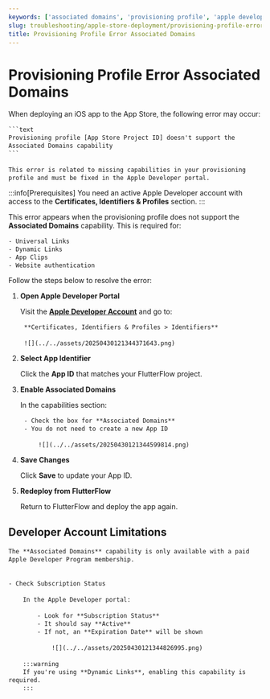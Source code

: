 ```yaml
---
keywords: ['associated domains', 'provisioning profile', 'apple developer', 'deployment error']
slug: troubleshooting/apple-store-deployment/provisioning-profile-error-associated-domains
title: Provisioning Profile Error Associated Domains
---
```


# Provisioning Profile Error Associated Domains

When deploying an iOS app to the App Store, the following error may occur:

    ```text
    Provisioning profile [App Store Project ID] doesn't support the Associated Domains capability
    ```

    This error is related to missing capabilities in your provisioning profile and must be fixed in the Apple Developer portal.

:::info[Prerequisites]
You need an active Apple Developer account with access to the **Certificates, Identifiers & Profiles** section.
:::

This error appears when the provisioning profile does not support the **Associated Domains** capability. This is required for:

    - Universal Links  
    - Dynamic Links  
    - App Clips  
    - Website authentication

Follow the steps below to resolve the error:

1. **Open Apple Developer Portal**

    Visit the **[Apple Developer Account](https://developer.apple.com/account/)** and go to:

        **Certificates, Identifiers & Profiles > Identifiers**

        ![](../../assets/20250430121344371643.png)


2. **Select App Identifier**

    Click the **App ID** that matches your FlutterFlow project.


3. **Enable Associated Domains**

    In the capabilities section:

        - Check the box for **Associated Domains**
        - You do not need to create a new App ID

            ![](../../assets/20250430121344599814.png)


4. **Save Changes**

    Click **Save** to update your App ID.


5. **Redeploy from FlutterFlow**

    Return to FlutterFlow and deploy the app again.


## Developer Account Limitations

    The **Associated Domains** capability is only available with a paid Apple Developer Program membership.


    - Check Subscription Status

        In the Apple Developer portal:

            - Look for **Subscription Status**
            - It should say **Active**
            - If not, an **Expiration Date** will be shown

                ![](../../assets/20250430121344826995.png)

        :::warning
        If you're using **Dynamic Links**, enabling this capability is required.
        :::
